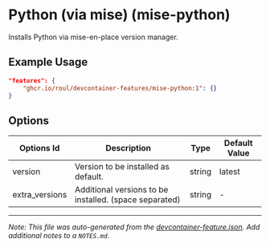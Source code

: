 
# Python (via mise) (mise-python)

Installs Python via mise-en-place version manager.

## Example Usage

```json
"features": {
    "ghcr.io/roul/devcontainer-features/mise-python:1": {}
}
```

## Options

| Options Id | Description | Type | Default Value |
|-----|-----|-----|-----|
| version | Version to be installed as default. | string | latest |
| extra_versions | Additional versions to be installed. (space separated) | string | - |



---

_Note: This file was auto-generated from the [devcontainer-feature.json](https://github.com/RouL/devcontainer-features/blob/main/src/mise-python/devcontainer-feature.json).  Add additional notes to a `NOTES.md`._
